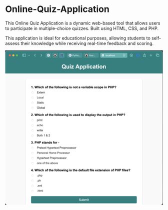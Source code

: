 # Online-Quiz-Application
This Online Quiz Application is a dynamic web-based tool that allows users to participate in multiple-choice quizzes. Built using HTML, CSS, and PHP.

This application is ideal for educational purposes, allowing students to self-assess their knowledge while receiving real-time feedback and scoring.

![image alt](https://github.com/JALAL-00/Online-Quiz-Application/blob/7ed6888e416caf46fd67a7b29fbe920c523cd0dd/Application%20ss.png)
